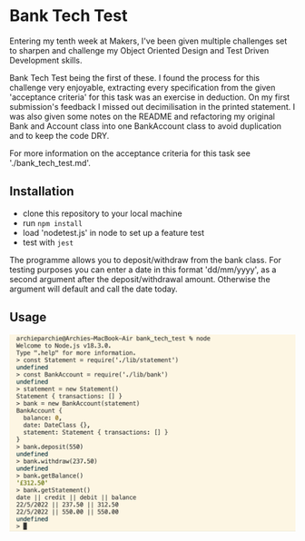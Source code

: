 # Bank Tech Test

Entering my tenth week at Makers, I've been given multiple challenges set to sharpen and challenge my Object Oriented Design and Test Driven Development skills.

Bank Tech Test being the first of these. I found the process for this challenge very enjoyable, extracting every specification from the given 'acceptance criteria' for this task was an exercise in deduction. On my first submission's feedback I missed out decimilisation in the printed statement. I was also given some notes on the README and refactoring my original Bank and Account class into one BankAccount class to avoid duplication and to keep the code DRY.

For more information on the acceptance criteria for this task see './bank_tech_test.md'.

## Installation

- clone this repository to your local machine
- run `npm install`
- load 'nodetest.js' in node to set up a feature test
- test with `jest`

The programme allows you to deposit/withdraw from the bank class. For testing purposes you can enter a date in this format 'dd/mm/yyyy', as a second argument after the deposit/withdrawal amount. Otherwise the argument will default and call the date today.

## Usage

![walkthrough](./readme-walkthrough.png)

